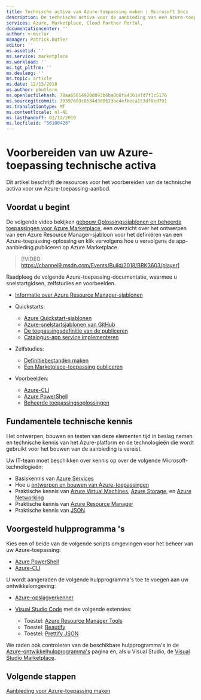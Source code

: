 ```yaml
---
title: Technische activa van Azure-toepassing maken | Microsoft Docs
description: De technische activa voor de aanbieding van een Azure-toepassing maken.
services: Azure, Marketplace, Cloud Partner Portal,
documentationcenter: ''
author: v-miclar
manager: Patrick.Butler
editor: ''
ms.assetid: ''
ms.service: marketplace
ms.workload: ''
ms.tgt_pltfrm: ''
ms.devlang: ''
ms.topic: article
ms.date: 12/13/2018
ms.author: pbutlerm
ms.openlocfilehash: 78aa65614920d093b6ba0b8fa43614fd7f3c5176
ms.sourcegitcommit: 39397603c8534d3d0623ae4efbeca153df8ed791
ms.translationtype: MT
ms.contentlocale: nl-NL
ms.lasthandoff: 02/12/2019
ms.locfileid: "56100428"
---
```

# <a name="prepare-your-azure-application-technical-assets"></a>Voorbereiden van uw Azure-toepassing technische activa

Dit artikel beschrijft de resources voor het voorbereiden van de technische activa voor uw Azure-toepassing-aanbod.

## <a name="before-you-begin"></a>Voordat u begint

De volgende video bekijken [gebouw Oplossingssjablonen en beheerde toepassingen voor Azure Marketplace](https://channel9.msdn.com/Events/Build/2018/BRK3603), een overzicht over het ontwerpen van een Azure Resource Manager-sjabloon voor het definiëren van een Azure-toepassing-oplossing en klik vervolgens hoe u vervolgens de app-aanbieding publiceren op Azure Marketplace.

>[!VIDEO https://channel9.msdn.com/Events/Build/2018/BRK3603/player]


Raadpleeg de volgende Azure-toepassing-documentatie, waarmee u snelstartgidsen, zelfstudies en voorbeelden.

- [Informatie over Azure Resource Manager-sjablonen](https://docs.microsoft.com/azure/azure-resource-manager/resource-group-authoring-templates)
- Quickstarts:

  - [Azure Quickstart-sjablonen](https://azure.microsoft.com/documentation/templates/)
  - [Azure-snelstartsjablonen van GitHub](https://github.com/azure/azure-quickstart-templates)
  - [De toepassingsdefinitie van de publiceren](https://docs.microsoft.com/azure/managed-applications/publish-managed-app-definition-quickstart)
  - [Catalogus-app service implementeren](https://docs.microsoft.com/azure/managed-applications/deploy-service-catalog-quickstart)

  
- Zelfstudies:

  - [Definitiebestanden maken](https://docs.microsoft.com/azure/managed-applications/publish-service-catalog-app)
  - [Een Marketplace-toepassing publiceren](https://docs.microsoft.com/azure/managed-applications/publish-marketplace-app)

 - Voorbeelden:

   - [Azure-CLI](https://docs.microsoft.com/azure/managed-applications/cli-samples)
   - [Azure PowerShell](https://docs.microsoft.com/azure/managed-applications/powershell-samples)
   - [Beheerde toepassingsoplossingen](https://docs.microsoft.com/azure/managed-applications/sample-projects)

## <a name="fundamental-technical-knowledge"></a>Fundamentele technische kennis

Het ontwerpen, bouwen en testen van deze elementen tijd in beslag nemen en technische kennis van het Azure-platform en de technologieën die wordt gebruikt voor het bouwen van de aanbieding is vereist.

Uw IT-team moet beschikken over kennis op over de volgende Microsoft-technologieën:

- Basiskennis van [Azure Services](https://azure.microsoft.com/services/)
- Hoe u [ontwerpen en bouwen van Azure-toepassingen](https://azure.microsoft.com/solutions/architecture/)
- Praktische kennis van [Azure Virtual Machines](https://azure.microsoft.com/services/virtual-machines/), [Azure Storage](https://azure.microsoft.com/services/?filter=storage), en [Azure Networking](https://azure.microsoft.com/services/?filter=networking)
- Praktische kennis van [Azure Resource Manager](https://azure.microsoft.com/features/resource-manager/)
- Praktische kennis van [JSON](https://www.json.org/)

## <a name="suggested-tools"></a>Voorgesteld hulpprogramma 's

Kies een of beide van de volgende scripts omgevingen voor het beheer van uw Azure-toepassing:

- [Azure PowerShell](https://docs.microsoft.com/powershell/azure/overview)
- [Azure-CLI](https://docs.microsoft.com/cli/azure)

U wordt aangeraden de volgende hulpprogramma's toe te voegen aan uw ontwikkelomgeving:

- [Azure-opslagverkenner](https://docs.microsoft.com/azure/vs-azure-tools-storage-manage-with-storage-explorer)
- [Visual Studio Code](https://code.visualstudio.com/) met de volgende extensies:

  - Toestel: [Azure Resource Manager Tools](https://marketplace.visualstudio.com/items?itemName=msazurermtools.azurerm-vscode-tools)
  - Toestel: [Beautify](https://marketplace.visualstudio.com/items?itemName=HookyQR.beautify)
  - Toestel: [Prettify JSON](https://marketplace.visualstudio.com/items?itemName=mohsen1.prettify-json)

We raden ook controleren van de beschikbare hulpprogramma's in de [Azure-ontwikkelhulpprogramma's](https://azure.microsoft.com/tools/) pagina en, als u Visual Studio, de [Visual Studio Marketplace](https://marketplace.visualstudio.com/).

## <a name="next-steps"></a>Volgende stappen

[Aanbieding voor Azure-toepassing maken](./cpp-create-offer.md)

